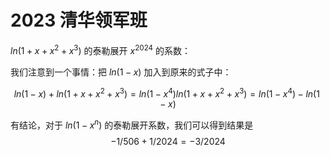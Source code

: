 # 2023 清华领军班

$ln(1+x+x^2+x^3)$ 的泰勒展开 $x^2024$ 的系数：

我们注意到一个事情：把 $ln(1-x)$ 加入到原来的式子中：

$$
ln(1-x) + ln(1+x+x^2+x^3) = ln(1-x^4)
ln(1+x+x^2+x^3) = ln(1-x^4) - ln(1-x)
$$

有结论，对于 $ln(1-x^n)$ 的泰勒展开系数，我们可以得到结果是 
$$
-1/506 + 1/2024 = -3/2024
$$

